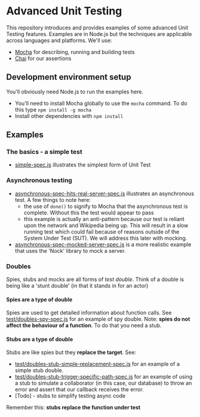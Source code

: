 # Advanced Unit Testing

This repository introduces and provides examples of some advanced Unit Testing features. Examples are in Node.js but the techniques are applicable across languages and platforms. We'll use: 

* [Mocha](https://mochajs.org) for describing, running and building tests
* [Chai](http://www.chaijs.com) for our assertions

## Development environment setup

You'll obviously need Node.js to run the examples here.

* You'll need to install Mocha globally to use the `mocha` command. To do this type `npm install -g mocha`
* Install other dependencies with `npm install`

## Examples

### The basics - a simple test

* [simple-spec.js](test/simple-spec.js) illustrates the simplest form of Unit Test

### Asynchronous testing

* [asynchronous-spec-hits-real-server-spec.js](test/asynchronous-spec-hits-real-server-spec.js) illustrates an asynchronous test. A few things to note here:
    * the use of `done()` to signify to Mocha that the asynchronous test is complete. Without this the test would appear to pass 
    * this example is actually an anti-pattern because our test is reliant upon the network and Wikipedia being up. This will result in a slow running test which could fail because of reasons outside of the System Under Test (SUT). We will address this later with mocking.
* [asynchronous-spec-mocked-server-spec.js](test/asynchronous-spec-mocked-server-spec.js) is a more realistic example that uses the 'Nock' library to mock a server.

### Doubles

Spies, stubs and mocks are all forms of _test double_. Think of a double is being like a 'stunt double' (in that it stands in for an actor)

#### Spies are a type of double

Spies are used to get detailed information about function calls. See [test/doubles-spy-spec.js](test/doubles-spy-spec.js) for an example of spy double. Note: **spies do not affect the behaviour of a function**. To do that you need a stub.

#### Stubs are a type of double

Stubs are like spies but they **replace the target**. See:
 
* [test/doubles-stub-simple-replacement-spec.js](test/doubles-stub-simple-replacement-spec.js) for an example of a simple stub double.
* [test/doubles-stub-trigger-specific-path-spec.js](test/doubles-stub-trigger-specific-path-spec.js) for an example of using a stub to simulate a collaborator (in this case, our database) to throw an error and assert that our callback receives the error.
* [Todo] - stubs to simplify testing async code

Remember this: **stubs replace the function under test**
